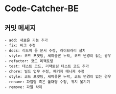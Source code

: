 # Code-Catcher-BE

## 커밋 메세지
	- add: 새로운 기능 추가
	- fix: 버그 수정
	- docs: 리드미 등 문서 수정, 라이브러리 설치
	- style: 코드 포맷팅, 세미콜론 누락, 코드 변경이 없는 경우
	- refactor: 코드 리팩토링
 	- test: 테스트 코드, 리팩토링 테스트 코드 추가
	- chore: 빌드 업무 수정, 패키지 매니저 수정
	- style: 코드 포맷팅, 세미콜론 누락, 코드 변경이 없는 경우
	- rename: 파일명 혹은 폴더명 수정, 위치 옮기기
	- remove: 파일 삭제
